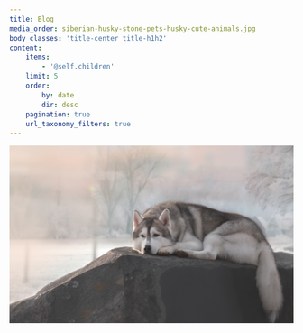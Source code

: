 ```yaml
---
title: Blog
media_order: siberian-husky-stone-pets-husky-cute-animals.jpg
body_classes: 'title-center title-h1h2'
content:
    items:
        - '@self.children'
    limit: 5
    order:
        by: date
        dir: desc
    pagination: true
    url_taxonomy_filters: true
---
```


![](siberian-husky-stone-pets-husky-cute-animals.jpg)

